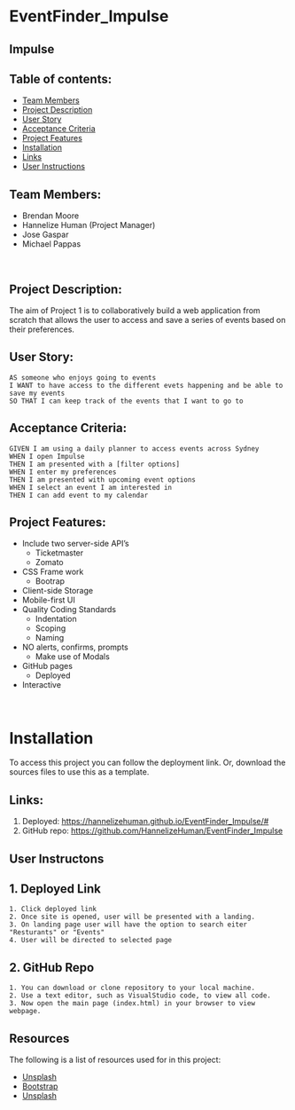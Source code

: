 # EventFinder_Impulse

## Impulse

## Table of contents:
- [Team Members](#Team-Members)
- [Project Description](#Project-Description)
- [User Story](#User-Story)
- [Acceptance Criteria](#Acceptance-Criteria)
- [Project Features](#Project-Features)
- [Installation](#Installation)
- [Links](#Links)
- [User Instructions](#User-Instructions)


## Team Members:
* Brendan Moore
* Hannelize Human (Project Manager)
* Jose Gaspar
* Michael Pappas
<br>

## Project Description:

The aim of Project 1 is to collaboratively build a web application from scratch that allows the user to access and save a series of events based on their preferences. 
<br>

## User Story:
```
AS someone who enjoys going to events
I WANT to have access to the different evets happening and be able to save my events
SO THAT I can keep track of the events that I want to go to
```

## Acceptance Criteria:
```
GIVEN I am using a daily planner to access events across Sydney
WHEN I open Impulse
THEN I am presented with a [filter options]
WHEN I enter my preferences
THEN I am presented with upcoming event options
WHEN I select an event I am interested in
THEN I can add event to my calendar 
```

## Project Features:
* Include two server-side API’s
    * Ticketmaster  
    * Zomato
* CSS Frame work
    *	Bootrap
*	Client-side Storage
*	Mobile-first UI
*	Quality Coding Standards
    *	Indentation
    *	Scoping	
    *	Naming
*	NO alerts, confirms, prompts
    *	Make use of Modals
*	GitHub pages
    *	Deployed
*	Interactive

<br>

# Installation
To access this project you can follow the deployment link. Or, download the sources files to use this as a template.

## Links:
1. Deployed: https://hannelizehuman.github.io/EventFinder_Impulse/#
2. GitHub repo: https://github.com/HannelizeHuman/EventFinder_Impulse

## User Instructons
## 1. Deployed Link
    1. Click deployed link
    2. Once site is opened, user will be presented with a landing.
    3. On landing page user will have the option to search eiter "Resturants" or "Events"
    4. User will be directed to selected page

## 2. GitHub Repo
    1. You can download or clone repository to your local machine.
    2. Use a text editor, such as VisualStudio code, to view all code.
    3. Now open the main page (index.html) in your browser to view webpage.


## Resources

The following is a list of resources used for in this project:

- [Unsplash](#https://unsplash.com/images/stock)
- [Bootstrap](#https://getbootstrap.com/)
- [Unsplash](#https://unsplash.com/images/stock)




